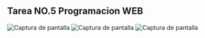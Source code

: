 ## Tarea NO.5 Programacion WEB

![Captura de pantalla](./src/Captura1.PNG)
![Captura de pantalla](./src/Captura2.PNG)
![Captura de pantalla](./src/Captura3.PNG)